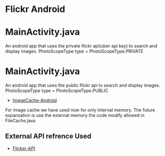 # Flickr Android

 
 # MainActivity.java
  An android app that uses the private flickr api(uber api key) to search and display images.
  PhotoScopeType type = PhotoScopeType.PRIVATE
 
 
# MainActivity.java
An android app that uses the public flickr api to search and display images.
 PhotoScopeType type = PhotoScopeType.PUBLIC

- [ImageCache-Android](https://developer.android.com/topic/performance/graphics/cache-bitmap#java)

For image cache we have used now for only internal memory.  The future expansation is use the external memory the code modify allowed in FileCache.java

## External API refrence Used

- [Flicker-API](https://www.flickr.com/services/api/flickr.photos.search.html)

